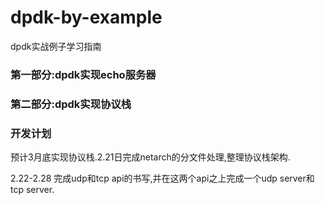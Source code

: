 # dpdk-by-example
dpdk实战例子学习指南

### 第一部分:dpdk实现echo服务器


### 第二部分:dpdk实现协议栈


### 开发计划

预计3月底实现协议栈.2.21日完成netarch的分文件处理,整理协议栈架构.

2.22-2.28 完成udp和tcp api的书写,并在这两个api之上完成一个udp server和tcp server.